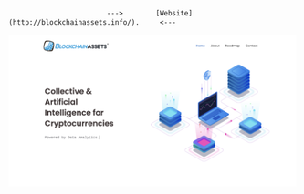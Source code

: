                            --->        [Website](http://blockchainassets.info/).     <---
 

![name-of-you-image](https://github.com/Binarized/website-public/blob/main/Screenshot%202020-12-19%20at%2011.07.23.png?raw=true)




